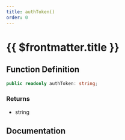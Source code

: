```yaml
---
title: authToken()
order: 0
---
```


# {{ $frontmatter.title }}

## Function Definition

```ts
public readonly authToken: string;
```

### Returns

* string

## Documentation

<!--@include: ./parts/authToken.md-->

